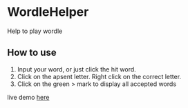 # WordleHelper
Help to play wordle

## How to use

 1. Input your word, or just click the hit word.
 2. Click on the apsent letter. Right click on the correct letter.
 3. Click on the green > mark to display all accepted words

live demo [here](https://wordleh.netlify.app)